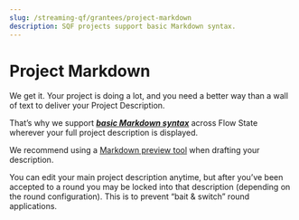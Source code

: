 ```yaml
---
slug: /streaming-qf/grantees/project-markdown
description: SQF projects support basic Markdown syntax.
---
```


# Project Markdown

We get it. Your project is doing a lot, and you need a better way than a wall of text to deliver your Project Description. 

That’s why we support [***basic Markdown syntax***](https://www.markdownguide.org/basic-syntax/) across Flow State wherever your full project description is displayed. 

We recommend using a [Markdown preview tool](https://markdownlivepreview.com/) when drafting your description. 

You can edit your main project description anytime, but after you’ve been accepted to a round you may be locked into that description (depending on the round configuration). This is to prevent “bait & switch” round applications.